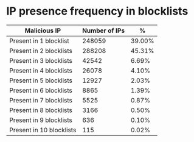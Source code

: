 # IP presence frequency in blocklists
| Malicious IP | Number of IPs | % |
|----|----|----|
| Present in 1 blocklist | 248059 | 39.00% |
| Present in 2 blocklists | 288208 | 45.31% |
| Present in 3 blocklists | 42542 | 6.69% |
| Present in 4 blocklists | 26078 | 4.10% |
| Present in 5 blocklists | 12927 | 2.03% |
| Present in 6 blocklists | 8865 | 1.39% |
| Present in 7 blocklists | 5525 | 0.87% |
| Present in 8 blocklists | 3166 | 0.50% |
| Present in 9 blocklists | 636 | 0.10% |
| Present in 10 blocklists | 115 | 0.02% |
